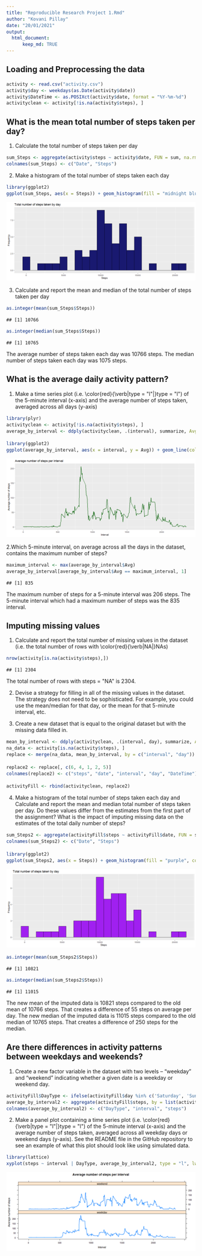 ```yaml
---
title: "Reproducible Research Project 1.Rmd"
author: "Kovani Pillay"
date: "20/01/2021"
output: 
  html_document:
      keep_md: TRUE
---
```


## Loading and Preprocessing the data


```r
activity <- read.csv("activity.csv")
activity$day <- weekdays(as.Date(activity$date))
activity$DateTime <- as.POSIXct(activity$date, format = "%Y-%m-%d")
activityclean <- activity[!is.na(activity$steps), ]
```

## What is the mean total number of steps taken per day?

1. Calculate the total number of steps taken per day


```r
sum_Steps <- aggregate(activity$steps ~ activity$date, FUN = sum, na.rm = TRUE)
colnames(sum_Steps) <- c("Date", "Steps")
```

2. Make a histogram of the total number of steps taken each day


```r
library(ggplot2)
ggplot(sum_Steps, aes(x = Steps)) + geom_histogram(fill = "midnight blue", col = "black", binwidth = 1000) + labs(title = "Total number of steps taken by day", x = "Steps", y = "Frequency")
```

![](PA1_template_files/figure-html/sum_Steps-1.png)<!-- -->

3. Calculate and report the mean and median of the total number of steps taken per day


```r
as.integer(mean(sum_Steps$Steps))
```

```
## [1] 10766
```


```r
as.integer(median(sum_Steps$Steps))
```

```
## [1] 10765
```

The average number of steps taken each day was 10766 steps.
The median number of steps taken each day was 1075 steps.

## What is the average daily activity pattern?

1. Make a time series plot (i.e. \color{red}{\verb|type = "l"|}type = "l") of the 5-minute interval (x-axis) and the average number of steps taken, averaged across all days (y-axis)


```r
library(plyr)
activityclean <- activity[!is.na(activity$steps), ]
average_by_interval <- ddply(activityclean, .(interval), summarize, Avg = mean(steps))

library(ggplot2)
ggplot(average_by_interval, aes(x = interval, y = Avg)) + geom_line(color = "dark green", size = 1) + labs(title = "Average number of steps per interval", x = "Interval", y = "Average number of steps") 
```

![](PA1_template_files/figure-html/average_by_interval-1.png)<!-- -->

2.Which 5-minute interval, on average across all the days in the dataset, contains the maximum number of steps?


```r
maximum_interval <- max(average_by_interval$Avg)
average_by_interval[average_by_interval$Avg == maximum_interval, 1]
```

```
## [1] 835
```

The maximum number of steps for a 5-minute interval was 206 steps.
The 5-minute interval which had a maximum number of steps was the 835 interval. 

## Imputing missing values

1. Calculate and report the total number of missing values in the dataset (i.e. the total number of rows with \color{red}{\verb|NA|}NAs)


```r
nrow(activity[is.na(activity$steps),])
```

```
## [1] 2304
```

The total number of rows with steps = "NA" is 2304.

2. Devise a strategy for filling in all of the missing values in the dataset. The strategy does not need to be sophisticated. For example, you could use the mean/median for that day, or the mean for that 5-minute interval, etc.

3. Create a new dataset that is equal to the original dataset but with the missing data filled in.


```r
mean_by_interval <- ddply(activityclean, .(interval, day), summarize, Avg = mean(steps))
na_data <- activity[is.na(activity$steps), ]
replace <- merge(na_data, mean_by_interval, by = c("interval", "day"))

replace2 <- replace[, c(6, 4, 1, 2, 5)]
colnames(replace2) <- c("steps", "date", "interval", "day", "DateTime")

activityFill <- rbind(activityclean, replace2)
```

4. Make a histogram of the total number of steps taken each day and Calculate and report the mean and median total number of steps taken per day. Do these values differ from the estimates from the first part of the assignment? What is the impact of imputing missing data on the estimates of the total daily number of steps?


```r
sum_Steps2 <- aggregate(activityFill$steps ~ activityFill$date, FUN = sum, na.rm = TRUE)
colnames(sum_Steps2) <- c("Date", "Steps")

library(ggplot2)
ggplot(sum_Steps2, aes(x = Steps)) + geom_histogram(fill = "purple", col = "black", binwidth = 1000) + labs(title = "Total number of steps taken by day", x = "Steps", y = "Frequency")
```

![](PA1_template_files/figure-html/sum_Steps2-1.png)<!-- -->


```r
as.integer(mean(sum_Steps2$Steps))
```

```
## [1] 10821
```


```r
as.integer(median(sum_Steps2$Steps))
```

```
## [1] 11015
```

The new mean of the imputed data is 10821 steps compared to the old mean of 10766 steps. That creates a difference of 55 steps on average per day.
The new median of the imputed data is 11015 steps compared to the old median of 10765 steps. That creates a difference of 250 steps for the median.  

## Are there differences in activity patterns between weekdays and weekends?

1. Create a new factor variable in the dataset with two levels – “weekday” and “weekend” indicating whether a given date is a weekday or weekend day.


```r
activityFill$DayType <- ifelse(activityFill$day %in% c('Saturday', 'Sunday'), "weekend", "weekday")
average_by_interval2 <- aggregate(activityFill$steps, by = list(activityFill$DayType, activityFill$interval), FUN = mean, na.rm = TRUE)
colnames(average_by_interval2) <- c("DayType", "interval", "steps")
```

2. Make a panel plot containing a time series plot (i.e. \color{red}{\verb|type = "l"|}type = "l") of the 5-minute interval (x-axis) and the average number of steps taken, averaged across all weekday days or weekend days (y-axis). See the README file in the GitHub repository to see an example of what this plot should look like using simulated data.


```r
library(lattice)
xyplot(steps ~ interval | DayType, average_by_interval2, type = "l", lwd = 2, main = "Average number of steps per interval", ylab = "Average number of steps", xlab = "Interval", layout = c(1, 2))
```

![](PA1_template_files/figure-html/average_by_interval2-1.png)<!-- -->
